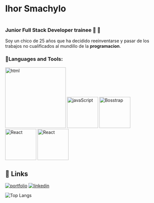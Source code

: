 # Ihor Smachylo
<div>
    <p align="center"><img  src="https://media1.giphy.com/media/qgQUggAC3Pfv687qPC/giphy.gif?cid=790b7611a0521e7a6b5e46da11a4b6cb35cdb3e725790b6d&rid=giphy.gif&ct=g" alt=""></p>
</div>

### Junior Full Stack Developer trainee 🌱  👋

Soy un chico de 25 años que ha decidido reeinventarse y pasar de los trabajos no cualificados  al mundillo de la **programacion**.

<h3>🔨Languages and Tools: </h3>
  <div>
    <img src="https://qph.cf2.quoracdn.net/main-qimg-dc25bbbd4163b22bc821c66783663d71"  width="195"  alt="html" >
    <img src="https://upload.wikimedia.org/wikipedia/commons/thumb/9/99/Unofficial_JavaScript_logo_2.svg/512px-Unofficial_JavaScript_logo_2.svg.png"  width="100"  alt="javaScript">
    <img src="https://w7.pngwing.com/pngs/414/111/png-transparent-boostrap-front-end-long-shadow-preprocessor-web-long-shadow-web-icons-icon-thumbnail.png" width="100"       alt="Bosstrap">
    <img src="https://encrypted-tbn0.gstatic.com/images?q=tbn:ANd9GcQG8a5JBp7fItY4adAXbFHqfD2NIRb2dAt-uA&usqp=CAU" width="100" alt="React">
    <img src="https://upload.wikimedia.org/wikipedia/commons/thumb/4/47/React.svg/800px-React.svg.png" width="100" alt="React">
</div>

## 🔗 Links

[![portfolio](https://img.shields.io/badge/my_portfolio-000?style=for-the-badge&logo=ko-fi&logoColor=white)]()
[![linkedin](https://img.shields.io/badge/linkedin-0A66C2?style=for-the-badge&logo=linkedin&logoColor=white)](https://www.linkedin.com/in/ihor-smachylo-23a44120b//)
<div>
    
![Top Langs](https://github-readme-stats.vercel.app/api/top-langs/?username=ihorsmachylo&theme=tokyonight)

    
<div/>

